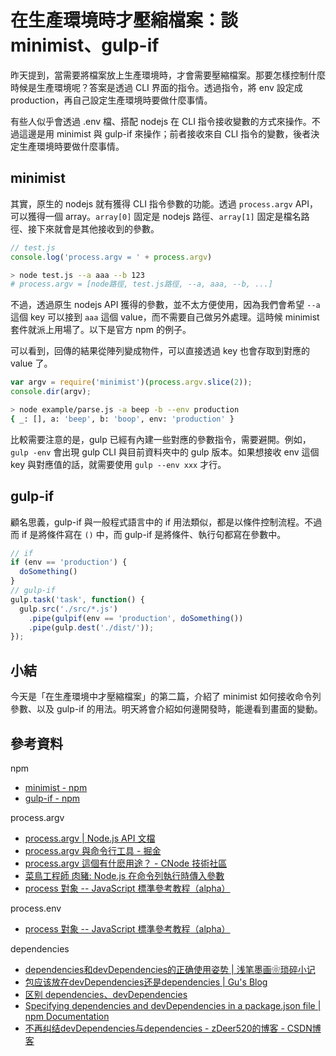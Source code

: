 # 在生產環境時才壓縮檔案：談 minimist、gulp-if

昨天提到，當需要將檔案放上生產環境時，才會需要壓縮檔案。那要怎樣控制什麼時候是生產環境呢？答案是透過 CLI 界面的指令。透過指令，將 env 設定成 production，再自己設定生產環境時要做什麼事情。

有些人似乎會透過 .env 檔、搭配 nodejs 在 CLI 指令接收變數的方式來操作。不過這邊是用 minimist 與 gulp-if 來操作；前者接收來自 CLI 指令的變數，後者決定生產環境時要做什麼事情。

## minimist 

其實，原生的 nodejs 就有獲得 CLI 指令參數的功能。透過 `process.argv` API，可以獲得一個 array。`array[0]` 固定是 nodejs 路徑、`array[1]` 固定是檔名路徑、接下來就會是其他接收到的參數。

```js
// test.js
console.log('process.argv = ' + process.argv)
```

```bash
> node test.js --a aaa --b 123
# process.argv = [node路徑, test.js路徑, --a, aaa, --b, ...]
```

不過，透過原生 nodejs API 獲得的參數，並不太方便使用，因為我們會希望 `--a` 這個 key 可以接到 `aaa` 這個 value，而不需要自己做另外處理。這時候 minimist 套件就派上用場了。以下是官方 npm 的例子。

可以看到，回傳的結果從陣列變成物件，可以直接透過 key 也會存取到對應的 value 了。

```js
var argv = require('minimist')(process.argv.slice(2));
console.dir(argv);
```

```bash
> node example/parse.js -a beep -b --env production 
{ _: [], a: 'beep', b: 'boop', env: 'production' }
```

比較需要注意的是，gulp 已經有內建一些對應的參數指令，需要避開。例如，`gulp -env` 會出現 gulp CLI 與目前資料夾中的 gulp 版本。如果想接收 env 這個 key 與對應值的話，就需要使用 `gulp --env xxx` 才行。


## gulp-if

顧名思義，gulp-if 與一般程式語言中的 if 用法類似，都是以條件控制流程。不過 而 if 是將條件寫在 `()` 中，而 gulp-if 是將條件、執行句都寫在參數中。

```js
// if 
if (env == 'production') {
  doSomething()
}
// gulp-if
gulp.task('task', function() {
  gulp.src('./src/*.js')
    .pipe(gulpif(env == 'production', doSomething())
    .pipe(gulp.dest('./dist/'));
});

```

## 小結

今天是「在生產環境中才壓縮檔案」的第二篇，介紹了 minimist 如何接收命令列參數、以及 gulp-if 的用法。明天將會介紹如何邊開發時，能邊看到畫面的變動。

## 參考資料
npm
* [minimist - npm](https://www.npmjs.com/package/minimist)
* [gulp-if - npm](https://www.npmjs.com/package/gulp-if)

process.argv
* [process.argv | Node.js API 文檔](http://nodejs.cn/api/process/process_argv.html)
* [process.argv 與命令行工具 - 掘金](https://juejin.im/post/5a976e87f265da4e8c453eec)
* [process.argv 這個有什麽用途？ - CNode 技術社區](https://cnodejs.org/topic/515a40836d38277306084809)
* [菜鳥工程師 肉豬: Node.js 在命令列執行時傳入參數](https://matthung0807.blogspot.com/2017/10/nodejs_29.html)
* [process 對象 -- JavaScript 標準參考教程（alpha）](https://javascript.ruanyifeng.com/nodejs/process.html#toc4)

process.env
* [process 對象 -- JavaScript 標準參考教程（alpha）](https://javascript.ruanyifeng.com/nodejs/process.html#toc4)

dependencies
* [dependencies和devDependencies的正确使用姿势 | 浅笔墨画❀琐碎小记](https://www.chenqaq.com/2017/12/29/dependencies-devDependencies/)
* [包应该放在devDependencies还是dependencies | Gu's Blog](https://guxinyan.github.io/2017/11/02/%E5%8C%85%E5%BA%94%E8%AF%A5%E6%94%BE%E5%9C%A8devDependencies%E8%BF%98%E6%98%AFdependencies/)
* [区别 dependencies、devDependencies](https://blog.zfanw.com/difference-between-dependencies-and-devdependencies/)
* [Specifying dependencies and devDependencies in a package.json file | npm Documentation](https://docs.npmjs.com/specifying-dependencies-and-devdependencies-in-a-package-json-file)
* [不再纠结devDependencies与dependencies - zDeer520的博客 - CSDN博客](https://blog.csdn.net/zDeer520/article/details/73431295)
